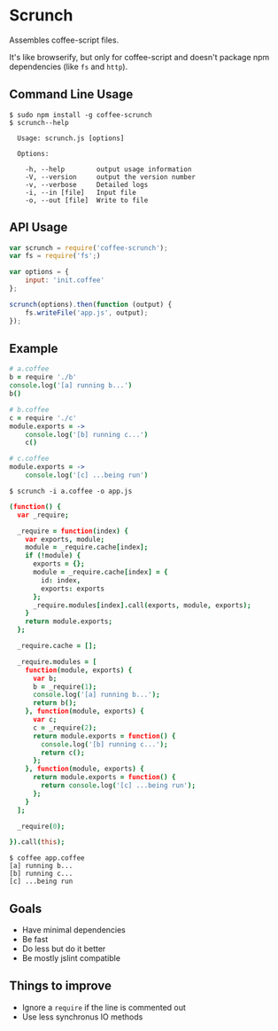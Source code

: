 # Scrunch

Assembles coffee-script files.

It's like browserify, but only for coffee-script and doesn't package npm
dependencies (like `fs` and `http`).

## Command Line Usage

```
$ sudo npm install -g coffee-scrunch
$ scrunch--help

  Usage: scrunch.js [options]

  Options:

    -h, --help        output usage information
    -V, --version     output the version number
    -v, --verbose     Detailed logs
    -i, --in [file]   Input file
    -o, --out [file]  Write to file

```

## API Usage

```javascript
var scrunch = require('coffee-scrunch');
var fs = require('fs';)

var options = {
    input: 'init.coffee'
};

scrunch(options).then(function (output) {
    fs.writeFile('app.js', output);
});
```

## Example

```coffeescript
# a.coffee
b = require './b'
console.log('[a] running b...')
b()
```

```coffeescript
# b.coffee
c = require './c'
module.exports = ->
    console.log('[b] running c...')
    c()
```

```coffeescript
# c.coffee
module.exports = ->
    console.log('[c] ...being run')
```

```
$ scrunch -i a.coffee -o app.js
```

```coffeescript
(function() {
  var _require;

  _require = function(index) {
    var exports, module;
    module = _require.cache[index];
    if (!module) {
      exports = {};
      module = _require.cache[index] = {
        id: index,
        exports: exports
      };
      _require.modules[index].call(exports, module, exports);
    }
    return module.exports;
  };

  _require.cache = [];

  _require.modules = [
    function(module, exports) {
      var b;
      b = _require(1);
      console.log('[a] running b...');
      return b();
    }, function(module, exports) {
      var c;
      c = _require(2);
      return module.exports = function() {
        console.log('[b] running c...');
        return c();
      };
    }, function(module, exports) {
      return module.exports = function() {
        return console.log('[c] ...being run');
      };
    }
  ];

  _require(0);

}).call(this);
```

```
$ coffee app.coffee
[a] running b...
[b] running c...
[c] ...being run
```

## Goals

- Have minimal dependencies
- Be fast
- Do less but do it better
- Be mostly jslint compatible

## Things to improve

- Ignore a `require` if the line is commented out
- Use less synchronus IO methods
